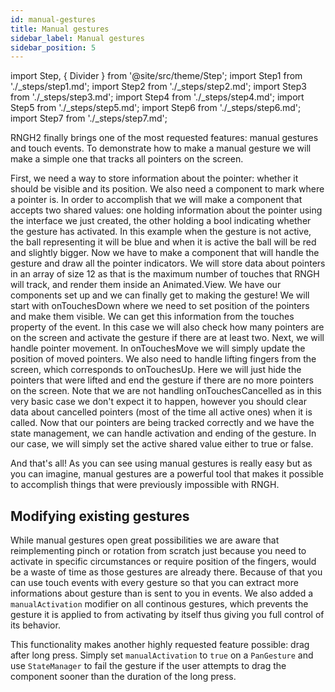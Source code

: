 ```yaml
---
id: manual-gestures
title: Manual gestures
sidebar_label: Manual gestures
sidebar_position: 5
---
```


import Step, { Divider } from '@site/src/theme/Step';
import Step1 from './\_steps/step1.md';
import Step2 from './\_steps/step2.md';
import Step3 from './\_steps/step3.md';
import Step4 from './\_steps/step4.md';
import Step5 from './\_steps/step5.md';
import Step6 from './\_steps/step6.md';
import Step7 from './\_steps/step7.md';

RNGH2 finally brings one of the most requested features: manual gestures and touch events. To demonstrate how to make a manual gesture we will make a simple one that tracks all pointers on the screen.

<Step title="Step 1">
    First, we need a way to store information about the pointer: whether it should be visible and its position.
    <Step1 />
</Step>

<Step title="Step 2">
    We also need a component to mark where a pointer is. In order to accomplish that we will make a component that accepts two shared values: one holding information about the pointer using the interface we just created, the other holding a bool indicating whether the gesture has activated.
    In this example when the gesture is not active, the ball representing it will be blue and when it is active the ball will be red and slightly bigger.
    <Step2 />
</Step>

<Step title="Step 3">
    Now we have to make a component that will handle the gesture and draw all the pointer indicators. We will store data about pointers in an array of size 12 as that is the maximum number of touches that RNGH will track, and render them inside an Animated.View.
    <Step3 />
</Step>

<Step title="Step 4">
    We have our components set up and we can finally get to making the gesture! We will start with onTouchesDown where we need to set position of the pointers and make them visible. We can get this information from the touches property of the event. In this case we will also check how many pointers are on the screen and activate the gesture if there are at least two.
    <Step4 />
</Step>

<Step title="Step 5">
    Next, we will handle pointer movement. In onTouchesMove we will simply update the position of moved pointers.
    <Step5 />
</Step>

<Step title="Step 6">
    We also need to handle lifting fingers from the screen, which corresponds to onTouchesUp. Here we will just hide the pointers that were lifted and end the gesture if there are no more pointers on the screen.
    Note that we are not handling onTouchesCancelled as in this very basic case we don't expect it to happen, however you should clear data about cancelled pointers (most of the time all active ones) when it is called.
    <Step6 />
</Step>

<Step title="Step 7">
    Now that our pointers are being tracked correctly and we have the state management, we can handle activation and ending of the gesture. In our case, we will simply set the active shared value either to true or false.
    <Step7 />
</Step>

And that's all! As you can see using manual gestures is really easy but as you can imagine, manual gestures are a powerful tool that makes it possible to accomplish things that were previously impossible with RNGH.

## Modifying existing gestures

While manual gestures open great possibilities we are aware that reimplementing pinch or rotation from scratch just because you need to activate in specific circumstances or require position of the fingers, would be a waste of time as those gestures are already there. Because of that you can use touch events with every gesture so that you can extract more informations about gesture than is sent to you in events. We also added a `manualActivation` modifier on all continous gestures, which prevents the gesture it is applied to from activating by itself thus giving you full control of its behavior.

This functionality makes another highly requested feature possible: drag after long press. Simply set `manualActivation` to `true` on a `PanGesture` and use `StateManager` to fail the gesture if the user attempts to drag the component sooner than the duration of the long press.
